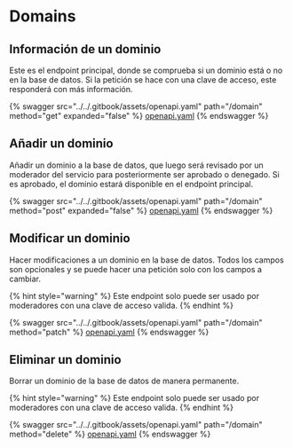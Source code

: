 # Domains

## Información de un dominio

Este es el endpoint principal, donde se comprueba si un dominio está o no en la base de datos. Si la petición se hace con una clave de acceso, este responderá con más información.

{% swagger src="../../.gitbook/assets/openapi.yaml" path="/domain" method="get" expanded="false" %}
[openapi.yaml](../../.gitbook/assets/openapi.yaml)
{% endswagger %}

## Añadir un dominio

Añadir un dominio a la base de datos, que luego será revisado por un moderador del servicio para posteriormente ser aprobado o denegado. Si es aprobado, el dominio estará disponible en el endpoint principal.

{% swagger src="../../.gitbook/assets/openapi.yaml" path="/domain" method="post" expanded="false" %}
[openapi.yaml](../../.gitbook/assets/openapi.yaml)
{% endswagger %}

## Modificar un dominio

Hacer modificaciones a un dominio en la base de datos. Todos los campos son opcionales y se puede hacer una petición solo con los campos a cambiar.&#x20;

{% hint style="warning" %}
Este endpoint solo puede ser usado por moderadores con una clave de acceso valida.
{% endhint %}

{% swagger src="../../.gitbook/assets/openapi.yaml" path="/domain" method="patch" %}
[openapi.yaml](../../.gitbook/assets/openapi.yaml)
{% endswagger %}

## Eliminar un dominio

Borrar un dominio de la base de datos de manera permanente.

{% hint style="warning" %}
Este endpoint solo puede ser usado por moderadores con una clave de acceso valida.
{% endhint %}

{% swagger src="../../.gitbook/assets/openapi.yaml" path="/domain" method="delete" %}
[openapi.yaml](../../.gitbook/assets/openapi.yaml)
{% endswagger %}
